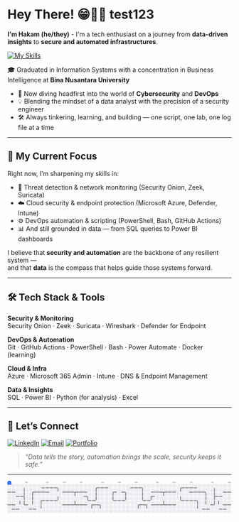 # Hey There! 😁👋🏻 test123

<!--
**hakamakml/hakamakml** is a ✨ _special_ ✨ repository because its `README.md` (this file) appears on your GitHub profile.

Here are some ideas to get you started:

- 🔭 I’m currently working on ...
- 🌱 I’m currently learning ...
- 👯 I’m looking to collaborate on ...
- 🤔 I’m looking for help with ...
- 💬 Ask me about ...
- 📫 How to reach me: ...
- 😄 Pronouns: ...
- ⚡ Fun fact: ...
-->

**I'm Hakam (he/they)** - I'm a tech enthusiast on a journey from **data-driven insights** to **secure and automated infrastructures**.

[![My Skills](https://skillicons.dev/icons?i=java,python,html,mysql,powershell,linux,figma&theme=light)](https://skillicons.dev)

🎓 Graduated in Information Systems with a concentration in Business Intelligence at **Bina Nusantara University**

- 🔐 Now diving headfirst into the world of **Cybersecurity** and **DevOps**  
- 💡 Blending the mindset of a data analyst with the precision of a security engineer  
- 🛠️ Always tinkering, learning, and building — one script, one lab, one log file at a time

---

## 🚀 My Current Focus

Right now, I’m sharpening my skills in:

- 🔐 Threat detection & network monitoring (Security Onion, Zeek, Suricata)
- ☁️ Cloud security & endpoint protection (Microsoft Azure, Defender, Intune)
- ⚙️ DevOps automation & scripting (PowerShell, Bash, GitHub Actions)
- 📊 And still grounded in data — from SQL queries to Power BI dashboards

I believe that **security and automation** are the backbone of any resilient system —  
and that **data** is the compass that helps guide those systems forward.

---

## 🛠️ Tech Stack & Tools

**Security & Monitoring**  
Security Onion · Zeek · Suricata · Wireshark · Defender for Endpoint

**DevOps & Automation**  
Git · GitHub Actions · PowerShell · Bash · Power Automate · Docker (learning)

**Cloud & Infra**  
Azure · Microsoft 365 Admin · Intune · DNS & Endpoint Management

**Data & Insights**  
SQL · Power BI · Python (for analysis) · Excel

---

## 🤝 Let’s Connect

[![LinkedIn](https://img.shields.io/badge/LinkedIn-0077B5?style=for-the-badge&logo=linkedin&logoColor=white)](https://www.linkedin.com/in/akmal-hakam-rosyadi/) [![Email](https://img.shields.io/badge/Gmail-D14836?style=for-the-badge&logo=gmail&logoColor=white)](mailto:hakamakmal9@gmail.com) [![Portfolio](https://img.shields.io/badge/Portfolio-255E63?style=for-the-badge&logo=About.me&logoColor=white)](https://drive.google.com/file/d/1ixM-EmCRX6h2_lhjY-cR5yLnVHFgoRSf/view?usp=sharing)

> *“Data tells the story, automation brings the scale, security keeps it safe.”*

---

<picture>
  <source media="(prefers-color-scheme: dark)" srcset="https://raw.githubusercontent.com/hakamakml/hakamakml/output/pacman-contribution-graph-dark.svg">
  <source media="(prefers-color-scheme: light)" srcset="https://raw.githubusercontent.com/hakamakml/hakamakml/output/pacman-contribution-graph.svg">
  <img alt="pacman contribution graph" src="https://raw.githubusercontent.com/hakamakml/hakamakml/output/pacman-contribution-graph.svg">
</picture>

###